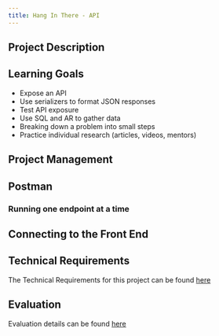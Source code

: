 ```yaml
---
title: Hang In There - API
---
```


## Project Description



## Learning Goals

* Expose an API
* Use serializers to format JSON responses
* Test API exposure
* Use SQL and AR to gather data
* Breaking down a problem into small steps
* Practice individual research (articles, videos, mentors)

## Project Management

<!-- The organization of this project spec is by feature type. However, it is encouraged that you work through a little of each feature type rather than trying to complete an entire feature type before moving to the next. We encourage you to use an Agile approach as much as possible to complete this assignment, and to review the work and develop estimated milestones before you begin. **Any good set of milestones will allow for some slippage before the project is due.** -->

## Postman

<!-- We have adapted this project from previous cohorts and have rewritten a fully functional test suite right within Postman. By importing the JSON files noted below, you can open the Postman "Runner" and execute a large suite of tests.

**Note: not ALL of the Postman tests will be passing in order to pass the project**. You will need to examine the tests you NEED to run, since we're giving students some choice in how to build the application. -->



### Running one endpoint at a time

<!-- As you develop your endpoints, run `rails s` and find the appropriate endpoint within the Postman collection you imported. For example, "Get All Merchants". When you select "Get All Merchants" from the list, you should see a Postman tab open, pre-populated with everything you need to connect to the endpoint in your code and see if it works correctly.

Click the "Send" button in the top right corner.

In the lower portion of the Postman interface, you should see "Body", "Cookies", "Headers" and a spot that says something like "Test Results (7/7)". This would indicate that 7 tests passed out of 7. If you see, for example, 3/7 then 3 tests passed and 4 did not.

You can click on the "Test Results (7/7)" to see which tests passed.

The error messages aren't that great, but we're here to help you diagnose the problems. -->

<!-- **IMPORTANT** some of the endpoints include EDGE CASE testing, which should be saved as "extension" work. -->

## Connecting to the Front End
<!-- Blurb here about setting up the given FE to "SEE" our work in action -->

## Technical Requirements

The Technical Requirements for this project can be found [here](./requirements)


## Evaluation

Evaluation details can be found [here](./evaluation)


<!-- ## Peer Code Review -->

<!-- Instructions for the peer review can be found [here](./peer_code_review) -->